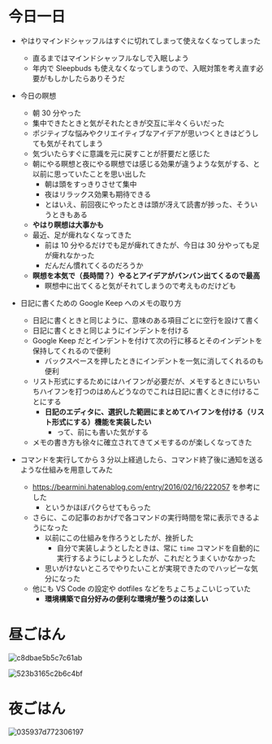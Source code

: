 # 今日一日
- やはりマインドシャッフルはすぐに切れてしまって使えなくなってしまった
    - 直るまではマインドシャッフルなしで入眠しよう
    - 年内で Sleepbuds も使えなくなってしまうので、入眠対策を考え直す必要がもしかしたらありそうだ

- 今日の瞑想
    - 朝 30 分やった
    - 集中できたときと気がそれたときが交互に半々くらいだった
    - ポジティブな悩みやクリエイティブなアイデアが思いつくときはどうしても気がそれてしまう
    - 気づいたらすぐに意識を元に戻すことが肝要だと感じた
    - 朝にやる瞑想と夜にやる瞑想では感じる効果が違うような気がする、と以前に思っていたことを思い出した
        - 朝は頭をすっきりさせて集中
        - 夜はリラックス効果も期待できる
        - とはいえ、前回夜にやったときは頭が冴えて読書が捗った、そういうときもある
    - **やはり瞑想は大事かも**
    - 最近、足が痺れなくなってきた
        - 前は 10 分やるだけでも足が痺れてきたが、今日は 30 分やっても足が痺れなかった
        - だんだん慣れてくるのだろうか
    - **瞑想を本気で（長時間？）やるとアイデアがバンバン出てくるので最高**
        - 瞑想中に出てくると気がそれてしまうので考えものだけども

- 日記に書くための Google Keep へのメモの取り方
    - 日記に書くときと同じように、意味のある項目ごとに空行を設けて書く
    - 日記に書くときと同じようにインデントを付ける
    - Google Keep だとインデントを付けて次の行に移るとそのインデントを保持してくれるので便利
        - バックスペースを押したときにインデントを一気に消してくれるのも便利
    - リスト形式にするためにはハイフンが必要だが、メモするときにいちいちハイフンを打つのはめんどうなのでこれは日記に書くときに付けることにする
        - **日記のエディタに、選択した範囲にまとめてハイフンを付ける（リスト形式にする）機能を実装したい**
            - って、前にも書いた気がする
    - メモの書き方も徐々に確立されてきてメモするのが楽しくなってきた

- コマンドを実行してから 3 分以上経過したら、コマンド終了後に通知を送るような仕組みを用意してみた
    - https://bearmini.hatenablog.com/entry/2016/02/16/222057 を参考にした
        - というかほぼパクらせてもらった
    - さらに、この記事のおかげで各コマンドの実行時間を常に表示できるようになった
        - 以前にこの仕組みを作ろうとしたが、挫折した
            - 自分で実装しようとしたときは、常に `time` コマンドを自動的に実行するようにしようとしたが、これだとうまくいかなかった
        - 思いがけないところでやりたいことが実現できたのでハッピーな気分になった
    - 他にも VS Code の設定や dotfiles などをちょこちょこいじっていた
        - **環境構築で自分好みの便利な環境が整うのは楽しい**

# 昼ごはん
![c8dbae5b5c7c61ab](/images/2019/10/c8dbae5b5c7c61ab.jpg)

![523b3165c2b6c4bf](/images/2019/10/523b3165c2b6c4bf.jpg)

# 夜ごはん
![035937d772306197](/images/2019/10/035937d772306197.jpg)
